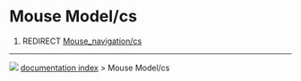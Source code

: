 # Mouse Model/cs
1.  REDIRECT [Mouse_navigation/cs](Mouse_navigation/cs.md)



---
![](images/Right_arrow.png) [documentation index](../README.md) > Mouse Model/cs
